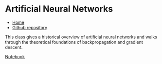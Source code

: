 # Artificial Neural Networks

* [Home](https://supaerodatascience.github.io/deep-learning/)
* [Github repository](https://github.com/SupaeroDataScience/deep-learning/)

This class gives a historical overview of artificial neural networks and walks
through the theoretical foundations of backpropagation and gradient descent.

[Notebook](https://github.com/SupaeroDataScience/deep-learning/blob/main/ANN/Artificial%20neural%20networks.ipynb)
